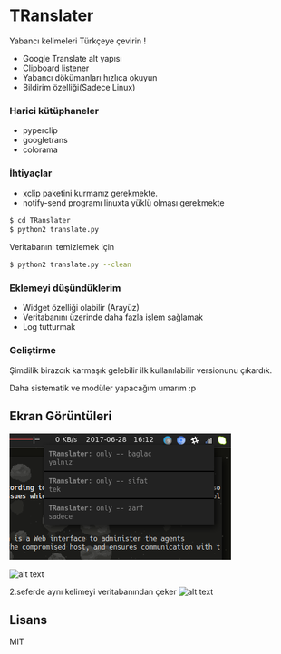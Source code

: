 # TRanslater


Yabancı kelimeleri Türkçeye çevirin !

  - Google Translate alt yapısı
  - Clipboard listener
  - Yabancı dökümanları hızlıca okuyun
  - Bildirim özelliği(Sadece Linux)

### Harici kütüphaneler
- pyperclip
- googletrans
- colorama

### İhtiyaçlar

- xclip paketini kurmanız gerekmekte.
- notify-send programı linuxta yüklü olması gerekmekte

```sh
$ cd TRanslater
$ python2 translate.py
```

Veritabanını temizlemek için

```sh
$ python2 translate.py --clean
```

### Eklemeyi düşündüklerim

- Widget özelliği olabilir (Arayüz)
- Veritabanını üzerinde daha fazla işlem sağlamak
- Log tutturmak


### Geliştirme

Şimdilik birazcık karmaşık gelebilir ilk kullanılabilir versionunu 
çıkardık. 

Daha sistematik ve modüler yapacağım umarım :p

## Ekran Görüntüleri
![notify](screenshot/notify.png)

![alt 
text](https://raw.githubusercontent.com/OguzBey/TRanslater/master/screenshot/ss.png)

2.seferde aynı kelimeyi veritabanından çeker
![alt 
text](https://raw.githubusercontent.com/OguzBey/TRanslater/master/screenshot/ss2.png)

Lisans
----

MIT



